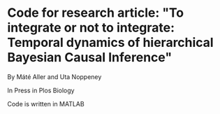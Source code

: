 # Code for research article: "To integrate or not to integrate:  Temporal dynamics of hierarchical Bayesian Causal Inference" 
By Máté Aller and Uta Noppeney

In Press in Plos Biology

Code is written in MATLAB
